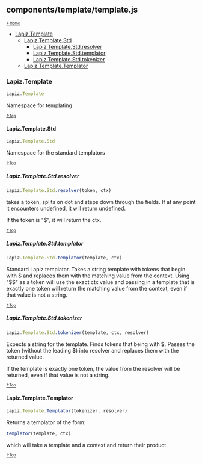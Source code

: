 ## components/template/template.js<a name="__top"></a>

<sub><sup>[&larr;Home](index.md)</sup></sub>

* [Lapiz.Template](#Lapiz.Template)
  * [Lapiz.Template.Std](#Lapiz.Template.Std)
    * [Lapiz.Template.Std.resolver](#Lapiz.Template.Std.resolver)
    * [Lapiz.Template.Std.templator](#Lapiz.Template.Std.templator)
    * [Lapiz.Template.Std.tokenizer](#Lapiz.Template.Std.tokenizer)
  * [Lapiz.Template.Templator](#Lapiz.Template.Templator)

### <a name='Lapiz.Template'></a>Lapiz.Template
```javascript
Lapiz.Template
```
Namespace for templating

<sub><sup>[&uarr;Top](#__top)</sup></sub>

#### <a name='Lapiz.Template.Std'></a>Lapiz.Template.Std
```javascript
Lapiz.Template.Std
```
Namespace for the standard templators

<sub><sup>[&uarr;Top](#__top)</sup></sub>

##### <a name='Lapiz.Template.Std.resolver'></a>Lapiz.Template.Std.resolver
```javascript
Lapiz.Template.Std.resolver(token, ctx)
```
takes a token, splits on dot and steps down through the fields.
If at any point it encounters undefined, it will return undefined.

If the token is "$", it will return the ctx.

<sub><sup>[&uarr;Top](#__top)</sup></sub>

##### <a name='Lapiz.Template.Std.templator'></a>Lapiz.Template.Std.templator
```javascript
Lapiz.Template.Std.templator(template, ctx)
```
Standard Lapiz templator. Takes a string template with tokens
that begin with $ and replaces them with the matching value
from the context. Using "$$" as a token will use the exact
ctx value and passing in a template that is exactly one token
will return the matching value from the context, even if that
value is not a string.

<sub><sup>[&uarr;Top](#__top)</sup></sub>

##### <a name='Lapiz.Template.Std.tokenizer'></a>Lapiz.Template.Std.tokenizer
```javascript
Lapiz.Template.Std.tokenizer(template, ctx, resolver)
```
Expects a string for the template. Finds tokens that being
with $. Passes the token (without the leading $) into
resolver and replaces them with the returned value.

If the template is exactly one token, the value from
the resolver will be returned, even if that value is not
a string.

<sub><sup>[&uarr;Top](#__top)</sup></sub>

#### <a name='Lapiz.Template.Templator'></a>Lapiz.Template.Templator
```javascript
Lapiz.Template.Templator(tokenizer, resolver)
```
Returns a templator of the form:
```javascript
templator(template, ctx)
```
which will take a template and a context and return
their product.

<sub><sup>[&uarr;Top](#__top)</sup></sub>
